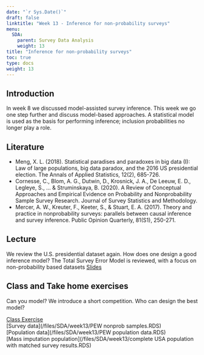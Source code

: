 ```yaml
---
date: "`r Sys.Date()`"
draft: false
linktitle: "Week 13 - Inference for non-probability surveys"
menu:
  SDA:
    parent: Survey Data Analysis
    weight: 13
title: "Inference for non-probability surveys"
toc: true
type: docs
weight: 13
---
```


## Introduction

In week 8 we discussed model-assisted survey inference. This week we go one step further and discuss model-based approaches. A statistical model is used as the basis for performing inference; inclusion probabilities no longer play a role.

## Literature

-	Meng, X. L. (2018). Statistical paradises and paradoxes in big data (I): Law of large populations, big data paradox, and the 2016 US presidential election. The Annals of Applied Statistics, 12(2), 685-726.  
-  Cornesse, C., Blom, A. G., Dutwin, D., Krosnick, J. A., De Leeuw, E. D., Legleye, S., ... & Struminskaya, B. (2020). A Review of Conceptual Approaches and Empirical Evidence on Probability and Nonprobability Sample Survey Research. Journal of Survey Statistics and Methodology.  
- Mercer, A. W., Kreuter, F., Keeter, S., & Stuart, E. A. (2017). Theory and practice in nonprobability surveys: parallels between causal inference and survey inference. Public Opinion Quarterly, 81(S1), 250-271.  


## Lecture
We review the U.S. presidential dataset again. How does one design a good inference model? The Total Survey Error Model is reviewed, with a focus on non-probability based datasets
[Slides](/files/SDA/week13/lecture_week_13.pdf)

## Class and Take home exercises
Can you model? We introduce a short competition. Who can design the best model? 

[Class Exercise](/files/SDA/week13/exercise_non_probability_based_adjustment.pdf)  
[Survey data](/files/SDA/week13/PEW nonprob samples.RDS)  
[Population data](/files/SDA/week13/PEW population data.RDS)  
[Mass imputation population](/files/SDA/week13/complete USA population with matched survey results.RDS)  





